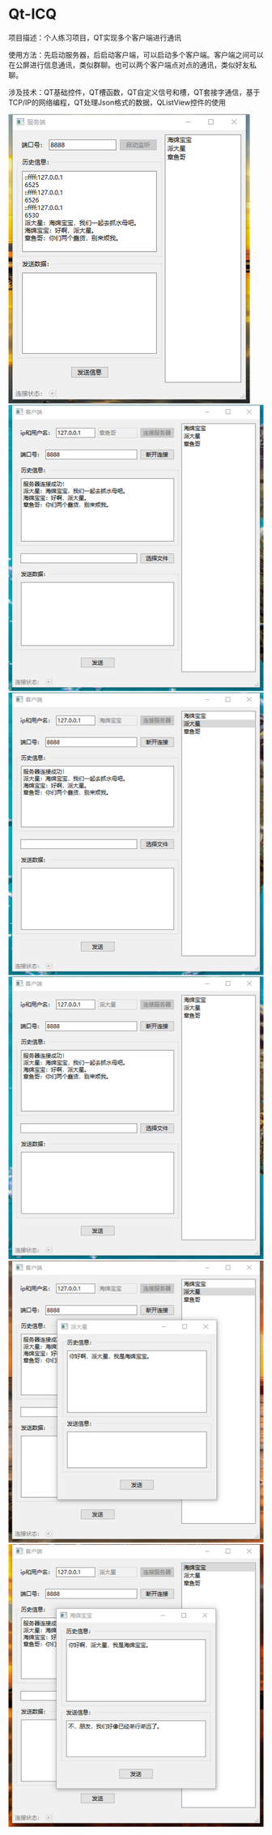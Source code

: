# Qt-ICQ
项目描述：个人练习项目，QT实现多个客户端进行通讯

使用方法：先启动服务器，后启动客户端，可以启动多个客户端。客户端之间可以在公屏进行信息通讯，类似群聊。也可以两个客户端点对点的通讯，类似好友私聊。

涉及技术：QT基础控件，QT槽函数，QT自定义信号和槽，QT套接字通信，基于TCP/IP的网络编程，QT处理Json格式的数据，QListView控件的使用

![image](https://github.com/Eternal-zdh/Qt-ICQ/blob/main/image/QQ截图0.png)
![image](https://github.com/Eternal-zdh/Qt-ICQ/blob/main/image/QQ截图1.png)
![image](https://github.com/Eternal-zdh/Qt-ICQ/blob/main/image/QQ截图2.png)
![image](https://github.com/Eternal-zdh/Qt-ICQ/blob/main/image/QQ截图3.png)
![image](https://github.com/Eternal-zdh/Qt-ICQ/blob/main/image/QQ截图4.png)
![image](https://github.com/Eternal-zdh/Qt-ICQ/blob/main/image/QQ截图5.png)
